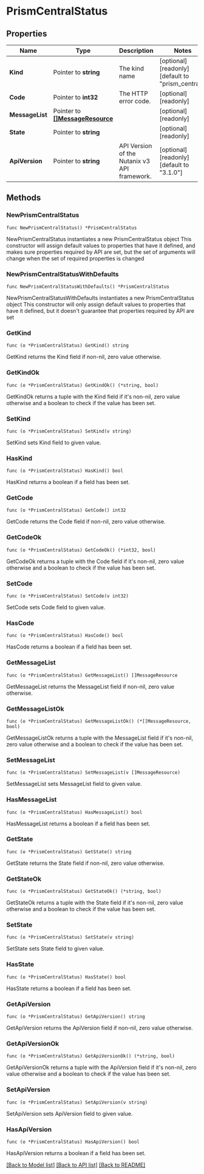 # PrismCentralStatus

## Properties

Name | Type | Description | Notes
------------ | ------------- | ------------- | -------------
**Kind** | Pointer to **string** | The kind name | [optional] [readonly] [default to "prism_central"]
**Code** | Pointer to **int32** | The HTTP error code. | [optional] [readonly] 
**MessageList** | Pointer to [**[]MessageResource**](MessageResource.md) |  | [optional] [readonly] 
**State** | Pointer to **string** |  | [optional] [readonly] 
**ApiVersion** | Pointer to **string** | API Version of the Nutanix v3 API framework. | [optional] [readonly] [default to "3.1.0"]

## Methods

### NewPrismCentralStatus

`func NewPrismCentralStatus() *PrismCentralStatus`

NewPrismCentralStatus instantiates a new PrismCentralStatus object
This constructor will assign default values to properties that have it defined,
and makes sure properties required by API are set, but the set of arguments
will change when the set of required properties is changed

### NewPrismCentralStatusWithDefaults

`func NewPrismCentralStatusWithDefaults() *PrismCentralStatus`

NewPrismCentralStatusWithDefaults instantiates a new PrismCentralStatus object
This constructor will only assign default values to properties that have it defined,
but it doesn't guarantee that properties required by API are set

### GetKind

`func (o *PrismCentralStatus) GetKind() string`

GetKind returns the Kind field if non-nil, zero value otherwise.

### GetKindOk

`func (o *PrismCentralStatus) GetKindOk() (*string, bool)`

GetKindOk returns a tuple with the Kind field if it's non-nil, zero value otherwise
and a boolean to check if the value has been set.

### SetKind

`func (o *PrismCentralStatus) SetKind(v string)`

SetKind sets Kind field to given value.

### HasKind

`func (o *PrismCentralStatus) HasKind() bool`

HasKind returns a boolean if a field has been set.

### GetCode

`func (o *PrismCentralStatus) GetCode() int32`

GetCode returns the Code field if non-nil, zero value otherwise.

### GetCodeOk

`func (o *PrismCentralStatus) GetCodeOk() (*int32, bool)`

GetCodeOk returns a tuple with the Code field if it's non-nil, zero value otherwise
and a boolean to check if the value has been set.

### SetCode

`func (o *PrismCentralStatus) SetCode(v int32)`

SetCode sets Code field to given value.

### HasCode

`func (o *PrismCentralStatus) HasCode() bool`

HasCode returns a boolean if a field has been set.

### GetMessageList

`func (o *PrismCentralStatus) GetMessageList() []MessageResource`

GetMessageList returns the MessageList field if non-nil, zero value otherwise.

### GetMessageListOk

`func (o *PrismCentralStatus) GetMessageListOk() (*[]MessageResource, bool)`

GetMessageListOk returns a tuple with the MessageList field if it's non-nil, zero value otherwise
and a boolean to check if the value has been set.

### SetMessageList

`func (o *PrismCentralStatus) SetMessageList(v []MessageResource)`

SetMessageList sets MessageList field to given value.

### HasMessageList

`func (o *PrismCentralStatus) HasMessageList() bool`

HasMessageList returns a boolean if a field has been set.

### GetState

`func (o *PrismCentralStatus) GetState() string`

GetState returns the State field if non-nil, zero value otherwise.

### GetStateOk

`func (o *PrismCentralStatus) GetStateOk() (*string, bool)`

GetStateOk returns a tuple with the State field if it's non-nil, zero value otherwise
and a boolean to check if the value has been set.

### SetState

`func (o *PrismCentralStatus) SetState(v string)`

SetState sets State field to given value.

### HasState

`func (o *PrismCentralStatus) HasState() bool`

HasState returns a boolean if a field has been set.

### GetApiVersion

`func (o *PrismCentralStatus) GetApiVersion() string`

GetApiVersion returns the ApiVersion field if non-nil, zero value otherwise.

### GetApiVersionOk

`func (o *PrismCentralStatus) GetApiVersionOk() (*string, bool)`

GetApiVersionOk returns a tuple with the ApiVersion field if it's non-nil, zero value otherwise
and a boolean to check if the value has been set.

### SetApiVersion

`func (o *PrismCentralStatus) SetApiVersion(v string)`

SetApiVersion sets ApiVersion field to given value.

### HasApiVersion

`func (o *PrismCentralStatus) HasApiVersion() bool`

HasApiVersion returns a boolean if a field has been set.


[[Back to Model list]](../README.md#documentation-for-models) [[Back to API list]](../README.md#documentation-for-api-endpoints) [[Back to README]](../README.md)


